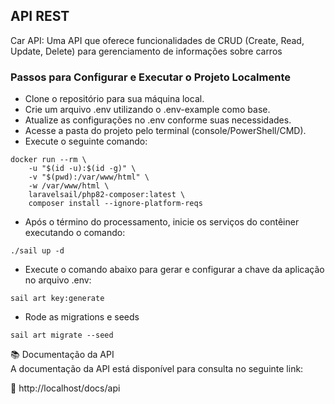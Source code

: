 ## API REST

Car API: Uma API que oferece funcionalidades de CRUD (Create, Read, Update, Delete) para gerenciamento de informações sobre carros

### Passos para Configurar e Executar o Projeto Localmente

- Clone o repositório para sua máquina local.
- Crie um arquivo .env utilizando o .env-example como base.
- Atualize as configurações no .env conforme suas necessidades.
- Acesse a pasta do projeto pelo terminal (console/PowerShell/CMD).
- Execute o seguinte comando:
```shell
docker run --rm \
    -u "$(id -u):$(id -g)" \
    -v "$(pwd):/var/www/html" \
    -w /var/www/html \
    laravelsail/php82-composer:latest \
    composer install --ignore-platform-reqs
 ```
- Após o término do processamento, inicie os serviços do contêiner executando o comando:
```shell
./sail up -d
```
- Execute o comando abaixo para gerar e configurar a chave da aplicação no arquivo .env:
```shell
sail art key:generate
```
- Rode as migrations e seeds
```shell
sail art migrate --seed
```

📚 Documentação da API <br>
A documentação da API está disponível para consulta no seguinte link:

🔗 http://localhost/docs/api
